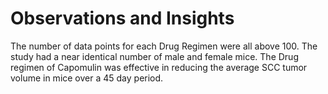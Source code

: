 # Observations and Insights

The number of data points for each Drug Regimen were all above 100.
The study had a near identical number of male and female mice. 
The Drug regimen of Capomulin was effective in reducing the average SCC tumor volume in mice over a 45 day period.
